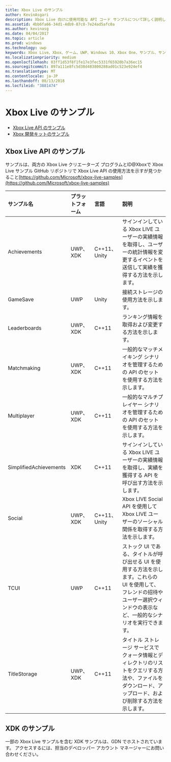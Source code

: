 ```yaml
---
title: Xbox Live のサンプル
author: KevinAsgari
description: Xbox Live 向けに使用可能な API コード サンプルについて詳しく説明します。
ms.assetid: 4bb6fa66-34d1-4db9-87c8-7e24ad5afc0a
ms.author: kevinasg
ms.date: 04/04/2017
ms.topic: article
ms.prod: windows
ms.technology: uwp
keywords: Xbox Live、Xbox、ゲーム、UWP、Windows 10、Xbox One、サンプル、サンプル
ms.localizationpriority: medium
ms.openlocfilehash: 03ff1d53f8f1fe17e3fec5331f65920b7a36ec15
ms.sourcegitcommit: 897a111e8fc5d38d483800288ad01c523e924ef4
ms.translationtype: MT
ms.contentlocale: ja-JP
ms.lasthandoff: 08/13/2018
ms.locfileid: "3881474"
---
```

# <a name="xbox-live-samples"></a>Xbox Live のサンプル

* [Xbox Live API のサンプル](#xbox-live-api-samples)
* [Xbox 開発キットのサンプル](#xdk-samples)

## <a name="xbox-live-api-samples"></a>Xbox Live API のサンプル
サンプルは、両方の Xbox Live クリエーターズ プログラムとID@Xboxで Xbox Live サンプル GitHub リポジトリで Xbox Live API の使用方法を示すが見つかること[https://github.com/Microsoft/xbox-live-samples](https://github.com/Microsoft/xbox-live-samples)

| サンプル名             | プラットフォーム | 言語                     | 説明                                                                                                                                                                                                           |
|:------------------------|:----------|:------------------------------|:----------------------------------------------------------------------------------------------------------------------------------------------------------------------------------------------------------------------|
| Achievements            | UWP、XDK | C++11、Unity                   | サインインしている Xbox LIVE ユーザーの実績情報を取得し、ユーザーの統計情報を変更するイベントを送信して実績を獲得する方法を示します。 |
| GameSave                | UWP      | Unity                          | 接続ストレージの使用方法を示します。 |
| Leaderboards            | UWP、XDK | C++11                          | ランキング情報を取得および変更する方法を示します。 |
| Matchmaking             | UWP、XDK | C++11                          | 一般的なマッチメイキング シナリオを管理するための API のセットを使用する方法を示します。 |
| Multiplayer             | UWP、XDK | C++11                          | 一般的なマルチプレイヤー シナリオを管理するための API のセットを使用する方法を示します。 |
| SimplifiedAchievements  | XDK      | C++11                          | サインインしている Xbox LIVE ユーザーの実績情報を取得し、実績を獲得する API を呼び出す方法を示します。 |
| Social                  | UWP、XDK | C++11、Unity                   | Xbox LIVE Social API を使用して Xbox LIVE ユーザーのソーシャル関係を取得する方法を示します。 |
| TCUI                    | UWP      | C++11                          | ストック UI である、タイトルが呼び出せる UI を使用する方法を示します。これらの UI を使用して、フレンドの招待やユーザー選択ウィンドウの表示など、一般的なシナリオを実行できます。 |
| TitleStorage            | UWP、XDK | C++11                          | タイトル ストレージ サービスでクォータ情報とディレクトリのリストをクエリする方法や、ファイルをダウンロード、アップロード、および削除する方法を示します。 |

## <a name="xdk-samples"></a>XDK のサンプル
一部の Xbox Live サンプルを含む XDK サンプルは、GDN でホストされています。 アクセスするには、担当のデベロッパー アカウント マネージャーにお問い合わせください。
